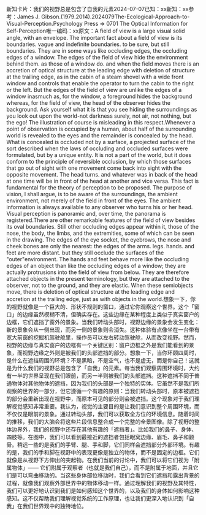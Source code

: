 

新知卡片：我们的视野总是包含了自我的元素2024-07-07已知：xx新知：xx参考：James J. Gibson.(1979.2014).2024079The-Ecological-Approach-to-Visual-Perception.Psychology Press => 0701 The Optical Information for Self-Perception唯一编码：xx原文：A field of view is a large visual solid angle, with an envelope. The important fact about a field of view is its boundaries. vague and indefinite boundaries. to be sure, but still boundaries. They are in some ways like occluding edges, the occluding edges of a window. The edges of the field of view hide the environment behind them. as those of a window do. and when the field moves there is an accretion of optical structure at the leading edge with deletion of structure at the trailing edge, as in the cabin of a steam shovel with a wide front window and controls that enable the operator to turn the cabin to the right or the left. But the edges of the field of view are unlike the edges of a window inasmuch as, for the window, a foreground hides the background whereas, for the field of view, the head of the observer hides the background. Ask yourself what it is that you see hiding the surroundings as you look out upon the world-not darkness surely, not air, not nothing, but the ego! The illustration of course is misleading in this respect.Whenever a point of observation is occupied by a human, about half of the surrounding world is revealed to the eyes and the remainder is concealed by the head. What is concealed is occluded not by a surface, a projected surface of the sort described when the laws of occluding and occluded surfaces were formulated, but by a unique entity. It is not a part of the world, but it does conform to the principle of reversible occlusion, by which those surfaces that go out of sight with one movement come back into sight with the opposite movement. The head turns. and whatever was in back of the head at one time will be in front of the head at another and vice versa. This fact is fundamental for the theory of perception to be proposed. The purpose of vision, I shall argue, is to be aware of the surroundings, the ambient environment, not merely of the field in front of the eyes. The ambient information is always available to any observer who turns his or her head. Visual perception is panoramic and, over time, the panorama is registered.There are other remarkable features of the field of view besides its oval boundaries. Still other occluding edges appear within it, those of the nose, the body, the limbs, and the extremities, some of which can be seen in the drawing. The edges of the eye socket, the eyebrows, the nose and cheek bones are only the nearest: the edges of the arms. legs. hands. and feet are more distant. but they still occlude the surfaces of the "outer"environment. The hands and feet behave more like the occluding edges of an object than like the occluding edges of a window; they are actually protrusions into the field of view from below. They are therefore attached objects in the present terminology, but they are attached to the observer, not to the ground, and they are elastic. When these semiobjects move, there is deletion of optical structure at the leading edge and accretion at the trailing edge, just as with objects in the world.想象一下，你的视野就像是一个巨大的、形状不规则的窗口，通过它你观察这个世界。这个「窗口」的边缘虽然模糊不清，但确实存在。这些边缘在某种程度上类似于真实窗户的边框，它们遮挡了窗外的景象。当我们转动头部时，视野边缘的景象会发生变化：新的景象会从一侧出现，而另一侧的景象则会消失。这种体验有点像坐在一台带有宽大前窗的挖掘机驾驶舱里，操作员可以左右转动驾驶舱，从而改变视野。然而，视野的边缘与真实窗户的边框有一个关键区别：窗户边框之外是我们能看到的景象，而视野边缘之外则是被我们的头部遮挡的部分。想象一下，当你环顾四周时，是什么在遮挡周围的环境？不是黑暗，不是空气，也不是虚无，而是你自己！这就是为什么我们的视野总是包含了「自我」的元素。每当我们观察周围环境时，大约有一半的世界呈现在我们眼前，而另一半则被我们的头部遮挡。这种遮挡不同于普通物体对其他物体的遮挡，因为我们的头部是一个独特的实体。它虽然不是我们所观察的世界的一部分，但它遵循一个有趣的原则：当我们转动头部时，原本被遮挡的部分会重新出现在视野中，而原本可见的部分则会被遮挡。这个现象对于我们理解视觉感知非常重要。我认为，视觉的主要目的是让我们意识到整个周围环境，而不仅仅是眼前的景象。通过转动头部，我们可以获取全方位的环境信息。随着时间的推移，我们的大脑会将这些片段信息整合成一个完整的全景图像。除了视野的整体边界外，我们的视野中还存在其他有趣的「遮挡者」。比如我们的鼻子、身体、四肢等。在图中，我们可以看到最接近的遮挡者包括眼窝边缘、眉毛、鼻子和颧骨。稍远一些的是我们的手臂、腿、手和脚，它们同样会遮挡部分外部环境。有趣的是，我们的手和脚在视野中的表现更像是独立的物体，而不是固定的边框。它们就像是从视野下方伸出的突起物。在我们当前的讨论中，我们可以将它们视为「附属物体」—— 它们附属于观察者（也就是我们自己），而不是附属于地面，并且它们是可以弯曲移动的。当这些身体部位移动时，我们会看到它们遮挡和露出背景的过程，就像我们观察外部世界中的物体移动一样。通过理解我们的视野及其特性，我们可以更好地认识到我们是如何感知这个世界的，以及我们的身体如何影响这种感知。这不仅帮助我们理解视觉系统的工作原理，也让我们更深入地认识到「自我」在我们世界观中的独特地位。